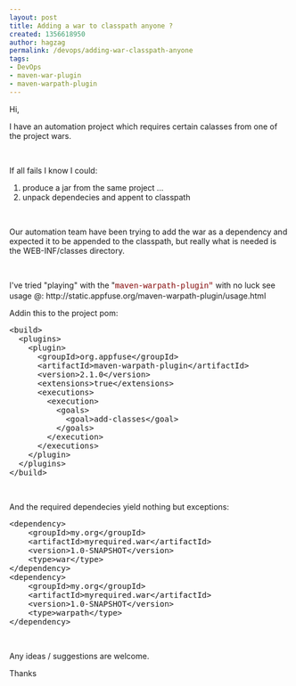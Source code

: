 ```yaml
---
layout: post
title: Adding a war to classpath anyone ?
created: 1356618950
author: hagzag
permalink: /devops/adding-war-classpath-anyone
tags:
- DevOps
- maven-war-plugin
- maven-warpath-plugin
---
```

<p>Hi,&nbsp;</p>
<p>I have an automation project which requires certain calasses from one of the project wars.</p>
<p>&nbsp;</p>
<p>If all fails I know I could:</p>
<ol>
    <li>produce a jar from the same project ...&nbsp;</li>
    <li>unpack dependecies and appent to classpath</li>
</ol>
<p>&nbsp;</p>
<p>Our automation team have been trying to add the war as a dependency and expected it to be appended to the classpath, but really what is needed is the WEB-INF/classes directory.</p>
<p>&nbsp;</p>
<p style="direction: ltr;">I've tried &quot;playing&quot; with the &quot;<span style="background-color: transparent; color: rgb(128, 0, 0); font-family: Consolas, Menlo, Monaco, 'Lucida Console', 'Liberation Mono', 'DejaVu Sans Mono', 'Bitstream Vera Sans Mono', 'Courier New', monospace, serif; line-height: 18px;">maven-warpath-plugin&quot;</span> with no luck see usage @: http://static.appfuse.org/maven-warpath-plugin/usage.html</p>
<p style="direction: ltr;">Addin this to the project pom:</p>
<pre title="code" class="brush: xhtml;">
&lt;build&gt;
  &lt;plugins&gt;
    &lt;plugin&gt;
      &lt;groupId&gt;org.appfuse&lt;/groupId&gt;
      &lt;artifactId&gt;maven-warpath-plugin&lt;/artifactId&gt;
      &lt;version&gt;2.1.0&lt;/version&gt;
      &lt;extensions&gt;true&lt;/extensions&gt;
      &lt;executions&gt;
        &lt;execution&gt;
          &lt;goals&gt;
            &lt;goal&gt;add-classes&lt;/goal&gt;
          &lt;/goals&gt;
        &lt;/execution&gt;
      &lt;/executions&gt;
    &lt;/plugin&gt;
  &lt;/plugins&gt;
&lt;/build&gt;</pre>
<p style="direction: ltr;">&nbsp;</p>
<p style="direction: ltr;">And the required dependecies yield nothing but exceptions:</p>
<pre title="code" class="brush: xhtml;">
&lt;dependency&gt;
    &lt;groupId&gt;my.org&lt;/groupId&gt;
    &lt;artifactId&gt;myrequired.war&lt;/artifactId&gt;
    &lt;version&gt;1.0-SNAPSHOT&lt;/version&gt;
    &lt;type&gt;war&lt;/type&gt;
&lt;/dependency&gt;
&lt;dependency&gt;
    &lt;groupId&gt;my.org&lt;/groupId&gt;
    &lt;artifactId&gt;myrequired.war&lt;/artifactId&gt;
    &lt;version&gt;1.0-SNAPSHOT&lt;/version&gt;
    &lt;type&gt;warpath&lt;/type&gt;
&lt;/dependency&gt;</pre>
<p style="direction: ltr;">&nbsp;</p>
<p style="direction: ltr;">Any ideas / suggestions are welcome.</p>
<p style="direction: ltr;">Thanks</p>
